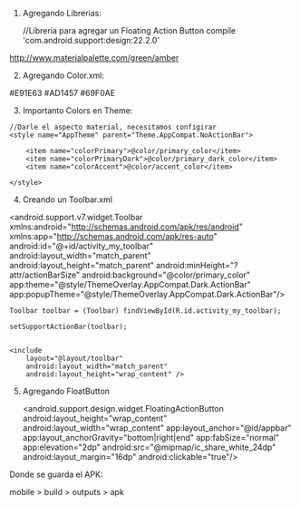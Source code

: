 
1) Agregando Librerias:



    //Libreria para agregar un Floating Action Button
    compile 'com.android.support:design:22.2.0'


http://www.materialpalette.com/green/amber


2) Agregando Color.xml:

    <?xml version="1.0" encoding="utf-8"?>
<resources>
    <color name="primary_color">#E91E63</color>
    <color name="primary_dark_color">#AD1457</color>
    <color name="accent_color">#69F0AE</color>
</resources>


3) Importanto Colors en Theme:

<resources>

    //Darle el aspecto material, necesitamos configirar
    <style name="AppTheme" parent="Theme.AppCompat.NoActionBar">

        <item name="colorPrimary">@color/primary_color</item>
        <item name="colorPrimaryDark">@color/primary_dark_color</item>
        <item name="colorAccent">@color/accent_color</item>

    </style>

</resources>

4) Creando un Toolbar.xml


<android.support.v7.widget.Toolbar 
    xmlns:android="http://schemas.android.com/apk/res/android"
    xmlns:app="http://schemas.android.com/apk/res-auto"
    android:id="@+id/activity_my_toolbar"
    android:layout_width="match_parent"
    android:layout_height="match_parent"
    android:minHeight="?attr/actionBarSize"
    android:background="@color/primary_color"
    app:theme="@style/ThemeOverlay.AppCompat.Dark.ActionBar"
    app:popupTheme="@style/ThemeOverlay.AppCompat.Dark.ActionBar"/>


    Toolbar toolbar = (Toolbar) findViewById(R.id.activity_my_toolbar);

    setSupportActionBar(toolbar);


    <include
        layout="@layout/toolbar"
        android:layout_width="match_parent"
        android:layout_height="wrap_content" />


5) Agregando FloatButton


    <android.support.design.widget.FloatingActionButton
        android:layout_height="wrap_content"
        android:layout_width="wrap_content"
        app:layout_anchor="@id/appbar"
        app:layout_anchorGravity="bottom|right|end"
        app:fabSize="normal"
        app:elevation="2dp"
        android:src="@mipmap/ic_share_white_24dp"
        android:layout_margin="16dp"
        android:clickable="true"/>


Donde se guarda el APK:

mobile > build > outputs > apk





